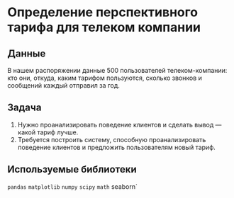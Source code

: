 # Определение перспективного тарифа для телеком компании


## Данные

В нашем распоряжении данные 500 пользователей телеком-компании: кто они, откуда, каким тарифом пользуются, сколько звонков и сообщений каждый отправил за год.

## Задача

1. Нужно проанализировать поведение клиентов и сделать вывод — какой тариф лучше.
2. Требуется построить систему, способную проанализировать поведение клиентов и предложить пользователям новый тариф.
## Используемые библиотеки
`pandas` `matplotlib` `numpy` `scipy` `math` seaborn` 
